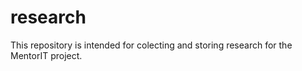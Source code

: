 # research
This repository is intended for colecting and storing research for the MentorIT project.
